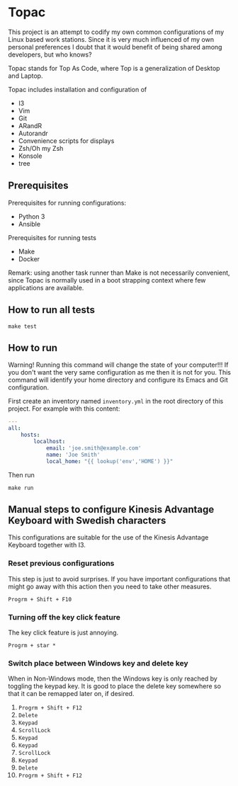 # Topac

This project is an attempt to codify my own common configurations of
my Linux based work stations. Since it is very much influenced of my
own personal preferences I doubt that it would benefit of being shared
among developers, but who knows?

Topac stands for Top As Code, where Top is a
generalization of Desktop and Laptop.

Topac includes installation and configuration of

* I3
* Vim
* Git
* ARandR
* Autorandr
* Convenience scripts for displays
* Zsh/Oh my Zsh
* Konsole
* tree

## Prerequisites

Prerequisites for running configurations:

* Python 3
* Ansible

Prerequisites for running tests

* Make
* Docker

Remark: using another task runner than Make is not necessarily convenient, since
Topac is normally used in a boot strapping context where few applications are
available.

## How to run all tests

    make test

## How to run

Warning! Running this command will change the state of your
computer!!! If you don't want the very same configuration as me then
it is not for you. This command will identify your home directory and
configure its Emacs and Git configuration.

First create an inventory named `inventory.yml` in the root directory of this
project. For example with this content:

```yaml
---
all:
    hosts:
        localhost:
            email: 'joe.smith@example.com'
            name: 'Joe Smith'
            local_home: "{{ lookup('env','HOME') }}"
```

Then run

    make run

## Manual steps to configure Kinesis Advantage Keyboard with Swedish characters

This configurations are suitable for the use of the Kinesis Advantage Keyboard
together with I3.

### Reset previous configurations

This step is just to avoid surprises. If you have important configurations that
might go away with this action then you need to take other measures.

`Progrm + Shift + F10`

### Turning off the key click feature

The key click feature is just annoying.

`Progrm + star *`

### Switch place between Windows key and delete key

When in Non-Windows mode, then the Windows key is only reached by toggling the
keypad key. It is good to place the delete key somewhere so that it can be
remapped later on, if desired.

1. `Progrm + Shift + F12`
1. `Delete`
1. `Keypad`
1. `ScrollLock`
1. `Keypad`
1. `Keypad`
1. `ScrollLock`
1. `Keypad`
1. `Delete`
1. `Progrm + Shift + F12`
